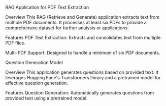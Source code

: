 RAG Application for PDF Text Extraction

Overview
This RAG (Retrieve and Generate) application extracts text from multiple PDF documents. It processes at least six PDFs to provide a comprehensive dataset for further analysis or applications.

Features
PDF Text Extraction: Extracts and consolidates text from multiple PDF files.


Multi-PDF Support: Designed to handle a minimum of six PDF documents.

Question Generation Model

Overview
This application generates questions based on provided text. It leverages Hugging Face's Transformers library and a pretrained model for effective question generation.

Features
Question Generation: Automatically generates questions from provided text using a pretrained model.




